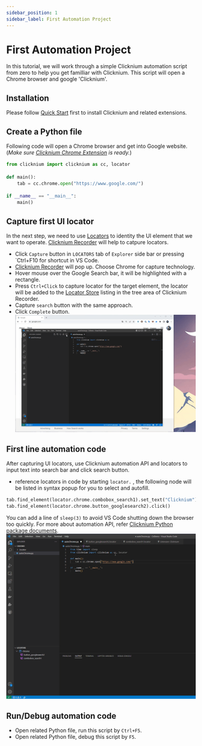 ```yaml
---
sidebar_position: 1
sidebar_label: First Automation Project          
---
```

# First Automation Project 
In this tutorial, we will work through a simple Clicknium automation script from zero to help you get familliar with Clicknium. This script will open a Chrome browser and google 'Clicknium'.

## Installation
Please follow [Quick Start](./../quickstart.md#installation​) first to install Clicknium and related extensions. 

## Create a Python file
Following code will open a Chrome browser and get into Google website. (*Make sure [Clicknium Chrome Extension](./../concepts/extensions/chromeextension.md) is ready.*) 
```python
from clicknium import clicknium as cc, locator

def main():
    tab = cc.chrome.open("https://www.google.com/")

if __name__ == "__main__":
    main()
```

## Capture first UI locator
In the next step, we need to use [Locators](./../concepts/locator.md) to identity the UI element that we want to operate. [Clicknium Recorder](./../concepts/recorder/recorder.md) will help to catpure locators. 

- Click `Capture` button in `LOCATORS` tab of `Explorer` side bar or pressing `Ctrl+F10 for shortcut in VS Code.    
- [Clicknium Recorder](./../concepts/recorder/recorder.md) will pop up. Choose Chrome for capture technology.
- Hover mouse over the Google Search bar, it will be highlighted with a rectangle.
- Press `Ctrl+Click` to capture locator for the target element, the locator will be added to the [Locator Store](./../concepts/locatorstore.md) listing in the tree area of Clicknium Recorder.  
- Capture `search` button with the same approach. 
- Click `Complete` button.   
![show locator](./../img/showlocator.gif)  

## First line automation code
After capturing UI locators, use Clicknium automation API and locators to input text into search bar and click search button. 
- reference locators in code by starting `locator.` , the following node will be listed in syntax popup for you to select and autofill.
```python
tab.find_element(locator.chrome.combobox_search1).set_text("Clicknium")
tab.find_element(locator.chrome.button_googlesearch2).click()
```
You can add a line of `sleep(3)` to avoid VS Code shutting down the browser too quickly. 
For more about automation API, refer [Clicknium Python package documents](./../references/python/python.md).  
![use locator](./../img/uselocator.gif)

## Run/Debug automation code
- Open related Python file, run this script by `Ctrl+F5`.
- Open related Python file, debug this script by `F5`.




